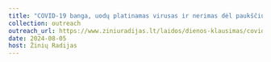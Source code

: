 ```yaml
---
title: "COVID-19 banga, uodų platinamas virusas ir nerimas dėl paukščių gripo"
collection: outreach
outreach_url: https://www.ziniuradijas.lt/laidos/dienos-klausimas/covid-19-banga-uodu-platinamas-virusas-ir-nerimas-del-pauksciu-gripo
date: 2024-08-05
host: Žinių Radijas
---
```

